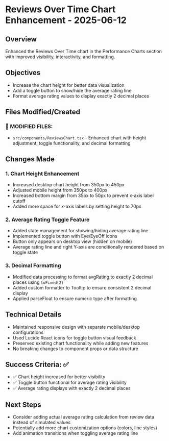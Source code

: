 # Reviews Over Time Chart Enhancement - 2025-06-12

## Overview
Enhanced the Reviews Over Time chart in the Performance Charts section with improved visibility, interactivity, and formatting.

## Objectives
- Increase the chart height for better data visualization
- Add a toggle button to show/hide the average rating line
- Format average rating values to display exactly 2 decimal places

## Files Modified/Created

### 🔄 MODIFIED FILES:
- `src/components/ReviewsChart.tsx` - Enhanced chart with height adjustment, toggle functionality, and decimal formatting

## Changes Made

### 1. Chart Height Enhancement
- Increased desktop chart height from 350px to 450px
- Adjusted mobile height from 350px to 400px
- Increased bottom margin from 35px to 50px to prevent x-axis label cutoff
- Added more space for x-axis labels by setting height to 70px

### 2. Average Rating Toggle Feature
- Added state management for showing/hiding average rating line
- Implemented toggle button with Eye/EyeOff icons
- Button only appears on desktop view (hidden on mobile)
- Average rating line and right Y-axis are conditionally rendered based on toggle state

### 3. Decimal Formatting
- Modified data processing to format avgRating to exactly 2 decimal places using `toFixed(2)`
- Added custom formatter to Tooltip to ensure consistent 2 decimal display
- Applied parseFloat to ensure numeric type after formatting

## Technical Details
- Maintained responsive design with separate mobile/desktop configurations
- Used Lucide React icons for toggle button visual feedback
- Preserved existing chart functionality while adding new features
- No breaking changes to component props or data structure

## Success Criteria: ✅
- ✅ Chart height increased for better visibility
- ✅ Toggle button functional for average rating visibility
- ✅ Average rating displays with exactly 2 decimal places

## Next Steps
- Consider adding actual average rating calculation from review data instead of simulated values
- Potentially add more chart customization options (colors, line styles)
- Add animation transitions when toggling average rating line